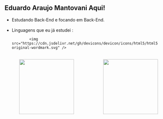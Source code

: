 ##  Eduardo Araujo Mantovani Aqui!

<ul>
  <li> Estudando Back-End e focando em Back-End.
    <br>
    <br>
  <li> Linguagens que eu já estudei :
           
            <img src="https://cdn.jsdelivr.net/gh/devicons/devicon/icons/html5/html5-original-wordmark.svg" />
          

                             
            
                    
          
    
          

           
        
<ul>

<br>
<div>
  
  <img  height="180em" src="https://github-readme-stats.vercel.app/api?username=dudumanto&show_icons=true&theme=great-gatsby&include_all_commits=true&count_private=true"/>
  <img align="right" height="180em" src="https://github-readme-stats.vercel.app/api/top-langs/?username=dudumanto&layout=compact&langs_count=16&theme=great-gatsby"/>
</div>
<br>
  


